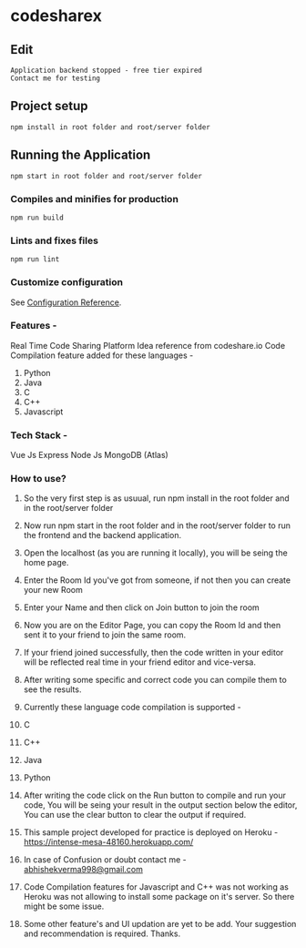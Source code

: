 # codesharex

## Edit
```
Application backend stopped - free tier expired
Contact me for testing 
```

## Project setup
```
npm install in root folder and root/server folder
```

## Running the Application
```
npm start in root folder and root/server folder
```

### Compiles and minifies for production
```
npm run build
```

### Lints and fixes files
```
npm run lint
```

### Customize configuration
See [Configuration Reference](https://cli.vuejs.org/config/).

### Features - 
Real Time Code Sharing Platform
Idea reference from codeshare.io
Code Compilation feature added for these languages - 
1. Python
2. Java
3. C
4. C++
5. Javascript

### Tech Stack - 
Vue Js
Express
Node Js
MongoDB (Atlas)

### How to use?
1. So the very first step is as usuual, run npm install in the root folder and in the root/server folder

2. Now run npm start in the root folder and in the root/server folder to run the frontend and the backend application.

3. Open the localhost (as you are running it locally), you will be seing the home page.

4. Enter the Room Id you've got from someone, if not then you can create your new Room

5. Enter your Name and then click on Join button to join the room

6. Now you are on the Editor Page, you can copy the Room Id and then sent it to your friend to join the same room.

7. If your friend joined successfully, then the code written in your editor will be reflected real time in your friend editor and vice-versa.

8. After writing some specific and correct code you can compile them to see the results. 

9. Currently these language code compilation is supported - 
1. C
2. C++
3. Java
4. Python

10. After writing the code click on the Run button to compile and run your code, You will be seing your result in the output section below the editor, You can use the clear button to clear the output if required.

11. This sample project developed for practice is deployed on Heroku - https://intense-mesa-48160.herokuapp.com/

12. In case of Confusion or doubt contact me - abhishekverma998@gmail.com

13. Code Compilation features for Javascript and C++ was not working as Heroku was not allowing to install some package on it's server. So there might be some issue. 

14. Some other feature's and UI updation are yet to be add. Your suggestion and recommendation is required. Thanks.
